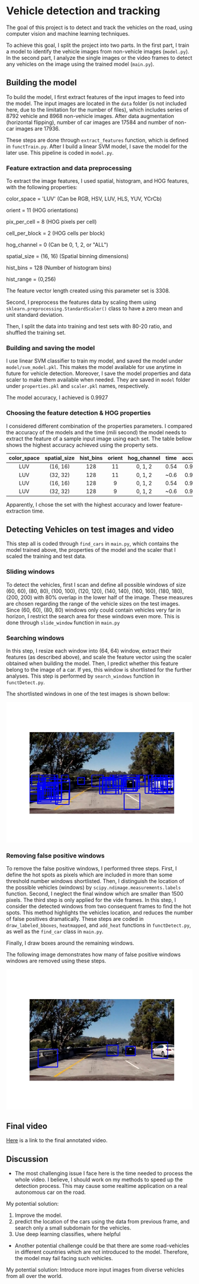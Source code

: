 # Vehicle detection and tracking
The goal of this project is to detect and track the vehicles on the road, using computer vision and machine learning techniques. 

To achieve this goal, I split the project into two parts. In the first part, I train a model to identify the vehicle images from non-vehicle images (`model.py`). In the second part, I analyze the single images or the video frames to detect any vehicles on the image using the trained model (`main.py`).

## Building the model
To build the model, I first extract features of the input images to feed into the model. The input images are located in the `data` folder (is not included here, due to the limitation for the number of files), which includes series of 8792 vehicle and 8968 non-vehicle images. After data augmentation (horizontal flipping), number of car images are 17584 and number of non-car images are 17936. 

These steps are done through `extract_features` function, which is defined in `functTrain.py`. After I build a linear SVM model, I save the model for the later use. This pipeline is coded in `model.py`.

### Feature extraction and data preprocessing

To extract the image features, I used spatial, histogram, and HOG features, with the following properties:

color_space = 'LUV'  (Can be RGB, HSV, LUV, HLS, YUV, YCrCb)

orient = 11   (HOG orientations)

pix_per_cell = 8  (HOG pixels per cell)

cell_per_block = 2  (HOG cells per block)

hog_channel = 0  (Can be 0, 1, 2, or "ALL")

spatial_size = (16, 16)  (Spatial binning dimensions)

hist_bins = 128   (Number of histogram bins)

hist_range = (0,256) 

The feature vector length created using this parameter set is 3308.

Second, I preprocess the features data by scaling them using `sklearn.preprocessing.StandardScaler()` class to have a zero mean and unit standard deviation. 

Then, I split the data into training and test sets with 80-20 ratio, and shuffled the training set.


### Building and saving the model

I use linear SVM classifier to train my model, and saved the model under `model/svm_model.pkl`. This makes the model available for use anytime in future for vehicle detection. Moreover, I save the model properties and data scaler to make them available when needed. They are saved in `model` folder under `properties.pkl` and `scaler.pkl` names, respectively.

The model accuracy, I achieved is 0.9927


### Choosing the feature detection & HOG properties

I considered different combination of the properties parameters. I compared the accuracy of the models and the time (mili second) the model needs to extract the feature of a sample input image using each set. The table bellow shows the highest accuracy achieved using the property sets.

| color_space  | spatial_size|hist_bins|orient  |hog_channel|time       |accuracy|
|:------------:|:-----------:|:-------:|:-------:|:-------:|:----------:|:-------:|
|LUV| (16, 16) 					|128		| 11  |0, 1, 2 | 0.54 |0.9927|
|LUV| (32, 32) 					|128		| 11  |0, 1, 2 | ~0.6 |0.9927|
|LUV | (16, 16) 					|128		| 9  |0, 1, 2 | 0.54 |0.9921|
|LUV |(32, 32) 					|128		| 9  |0, 1, 2 | ~0.6 |0.9921|

Apparently, I chose the set with the highest accuracy and lower feature-extraction time.


## Detecting Vehicles on test images and video

This step all is coded through `find_cars` in `main.py`, which contains the model trained above, the properties of the model and the scaler that I scaled the training and test data. 

### Sliding windows

To detect the vehicles, first I scan and define all possible windows of size (60, 60), (80, 80), (100, 100), (120, 120), (140, 140), (160, 160), (180, 180), (200, 200) with 80% overlap in the lower half of the image. These measures are chosen regarding the range of the vehicle sizes on the test images. Since (60, 60), (80, 80) windows only could contain vehicles very far in horizon, I restrict the search area for these windows even more. This is done through `slide_window` function in `main.py`

### Searching windows

In this step, I resize each window into (64, 64) window, extract their features (as described above), and scale the feature vector using the scaler obtained when building the model. Then, I predict whether this feature belong to the image of a car. If yes, this window is shortlisted for the further analyses. This step is performed by `search_windows` function in `functDetect.py`.

The shortlisted windows in one of the test images is shown bellow:

![windows](https://github.com/hanieh-hassanzadeh/Vehicle-detection-and-tracking/blob/master/outputImages/test5_all_windows.jpg)


### Removing false positive windows

To remove the false positive windows, I performed three steps. First, I define the hot spots as pixels which are included in more than some threshold number windows shortlisted. Then, I distinguish the location of the possible vehicles (windows) by `scipy.ndimage.measurements.labels` function. Second, I neglect the final window which are smaller than 1500 pixels. The third step is only applied for the vide frames. In this step, I consider the detected windows from two consequent frames to find the hot spots. This method highlights the vehicles location, and reduces the number of false positives dramatically. These steps are coded in `draw_labeled_bboxes`, `heatmapped`, and `add_heat` functions in `functDetect.py`, as well as the `find_car` class in `main.py`.

Finally, I draw boxes around the remaining windows. 

The following image demonstrates how many of false positive windows windows are removed using these steps.

![final](https://github.com/hanieh-hassanzadeh/Vehicle-detection-and-tracking/blob/master/outputImages/test5.jpg)

## Final video

[Here](https://github.com/hanieh-hassanzadeh/Advanced-Lane-Finder/blob/master/outputvideo/project_video_annotated.mp4) is a link to the final annotated video.

## Discussion

 - The most challenging issue I face here is the time needed to process the whole video. I believe, I should work on my methods to speed up the detection process. This may cause some realtime application on a real autonomous car on the road.

My potential solution: 
  1. Improve the model.
  2. predict the location of the cars using the data from previous frame, and search only a small subdomain for the vehicles.
  3. Use deep learning classifies, where helpful


- Another potential challenge could be that there are some road-vehicles in different countries which are not introduced to the model. Therefore, the model may fail facing such vehicles.

My potential solution: 
  Introduce more input images from diverse vehicles from all over the world.
